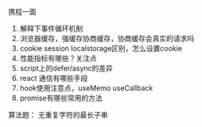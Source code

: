 携程一面
1. 解释下事件循环机制
2. 浏览器缓存，强缓存协商缓存，协商缓存会真实的请求吗
3. cookie session localstorage区别，怎么设置cookie
4. 性能指标有哪些？关注点
5. script上的defer/async的差异
6. react 通信有哪些手段
7. hook使用注意点，useMemo useCallback
8. promise有哪些常用的方法

算法题：
无重复字符的最长子串